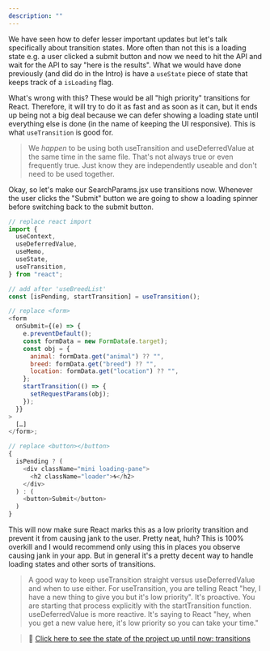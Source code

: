 ```yaml
---
description: ""
---
```


We have seen how to defer lesser important updates but let's talk specifically about transition states. More often than not this is a loading state e.g. a user clicked a submit button and now we need to hit the API and wait for the API to say "here is the results". What we would have done previously (and did do in the Intro) is have a `useState` piece of state that keeps track of a `isLoading` flag.

What's wrong with this? These would be all "high priority" transitions for React. Therefore, it will try to do it as fast and as soon as it can, but it ends up being not a big deal because we can defer showing a loading state until everything else is done (in the name of keeping the UI responsive). This is what `useTransition` is good for.

> We _happen_ to be using both useTransition and useDeferredValue at the same time in the same file. That's not always true or even frequently true. Just know they are independently useable and don't need to be used together.

Okay, so let's make our SearchParams.jsx use transitions now. Whenever the user clicks the "Submit" button we are going to show a loading spinner before switching back to the submit button.

```javascript
// replace react import
import {
  useContext,
  useDeferredValue,
  useMemo,
  useState,
  useTransition,
} from "react";

// add after 'useBreedList'
const [isPending, startTransition] = useTransition();

// replace <form>
<form
  onSubmit={(e) => {
    e.preventDefault();
    const formData = new FormData(e.target);
    const obj = {
      animal: formData.get("animal") ?? "",
      breed: formData.get("breed") ?? "",
      location: formData.get("location") ?? "",
    };
    startTransition(() => {
      setRequestParams(obj);
    });
  }}
>
  […]
</form>;

// replace <button></button>
{
  isPending ? (
    <div className="mini loading-pane">
      <h2 className="loader">🌀</h2>
    </div>
  ) : (
    <button>Submit</button>
  )
}
```

This will now make sure React marks this as a low priority transition and prevent it from causing jank to the user. Pretty neat, huh? This is 100% overkill and I would recommend only using this in places you observe causing jank in your app. But in general it's a pretty decent way to handle loading states and other sorts of transitions.

> A good way to keep useTransition straight versus useDeferredValue and when to use either. For useTransition, you are telling React "hey, I have a new thing to give you but it's low priority". It's proactive. You are starting that process explicitly with the startTransition function. useDeferredValue is more reactive. It's saying to React "hey, when you get a new value here, it's low priority so you can take your time."

> 🏁 [Click here to see the state of the project up until now: transitions][step]

[step]: https://github.com/btholt/citr-v8-project/tree/master/transitions
